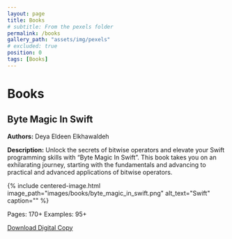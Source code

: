 ```yaml
---
layout: page
title: Books
# subtitle: From the pexels folder
permalink: /books
gallery_path: "assets/img/pexels"
# excluded: true
position: 0
tags: [Books]
---
```


# Books

## Byte Magic In Swift

**Authors:** Deya Eldeen Elkhawaldeh

**Description:** Unlock the secrets of bitwise operators and elevate your Swift programming skills with “Byte Magic In Swift”. This book takes you on an exhilarating journey, starting with the fundamentals and advancing to practical and advanced applications of bitwise operators.

{%
 include centered-image.html 
 image_path="images/books/byte_magic_in_swift.png"
 alt_text="Swift" 
 caption=""
%}

Pages: 170+
Examples: 95+

[Download Digital Copy](https://voidbooks.io/l/byte_magic_in_swift)

<!-- {% include gallery.html gallery_path=page.gallery_path %} -->

